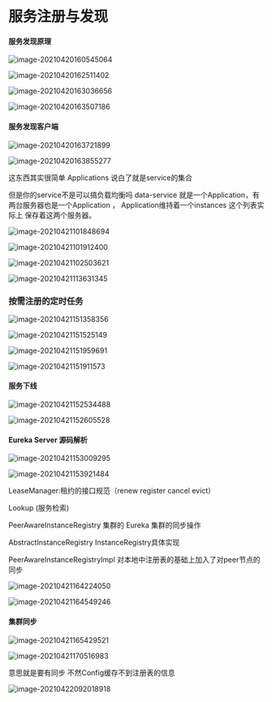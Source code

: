 # 服务注册与发现

#### 服务发现原理

![image-20210420160545064](assets/image-20210420160545064.png)

![image-20210420162511402](assets/image-20210420162511402.png)

![image-20210420163036656](assets/image-20210420163036656.png)

![image-20210420163507186](assets/image-20210420163507186.png)

#### 服务发现客户端

![image-20210420163721899](assets/image-20210420163721899.png)

![image-20210420163855277](assets/image-20210420163855277.png)

这东西其实很简单 Applications 说白了就是service的集合

但是你的service不是可以搞负载均衡吗 data-service 就是一个Application，有两台服务器也是一个Application ， Application维持着一个instances 这个列表实际上  保存着这两个服务器。

![image-20210421101848694](assets/image-20210421101848694.png)

![image-20210421101912400](assets/image-20210421101912400.png)

![image-20210421102503621](assets/image-20210421102503621.png)

![image-20210421113631345](assets/image-20210421113631345.png)

### 按需注册的定时任务

![image-20210421151358356](assets/image-20210421151358356.png)

![image-20210421151525149](assets/image-20210421151525149.png)

![image-20210421151959691](assets/image-20210421151959691.png)

![image-20210421151911573](assets/image-20210421151911573.png)

#### 服务下线

![image-20210421152534488](assets/image-20210421152534488.png)

![image-20210421152605528](assets/image-20210421152605528.png)

#### Eureka Server 源码解析

![image-20210421153009295](assets/image-20210421153009295.png)

![image-20210421153921484](assets/image-20210421153921484.png)

LeaseManager:租约的接口规范（renew register cancel evict）

Lookup (服务检索)

PeerAwareInstanceRegistry 集群的	Eureka 集群的同步操作

AbstractInstanceRegistry InstanceRegistry具体实现

PeerAwareInstanceRegistryImpl 对本地中注册表的基础上加入了对peer节点的同步

![image-20210421164224050](assets/image-20210421164224050.png)

![image-20210421164549246](assets/image-20210421164549246.png)

#### 集群同步

![image-20210421165429521](assets/image-20210421165429521.png)

![image-20210421170516983](assets/image-20210421170516983.png)

意思就是要有同步 不然Config缓存不到注册表的信息

![image-20210422092018918](assets/image-20210422092018918.png)